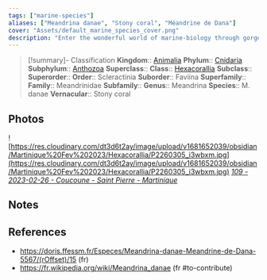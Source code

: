 ```yaml
---
tags: ["marine-species"]
aliases: ["Meandrina danae", "Stony coral", "Méandrine de Dana"]
cover: "Assets/default_marine_species_cover.png"
description: "Enter the wonderful world of marine-biology through gorgeous underwater pictures of marine animals. Corals are animals from the Cnidaria phylum, which is the phylum that encompasses jellyfishes, gorgonians, and corals."
---
```

> [!summary]- Classification
**Kingdom**:: [Animalia](Animalia.md)
**Phylum**:: [Cnidaria](Cnidaria.md)
**Subphylum**:: [Anthozoa](Anthozoa.md)
**Superclass**::
**Class**:: [Hexacorallia](Hexacorallia.md)
**Subclass**::
**Superorder**::
**Order**:: Scleractinia
**Suborder**:: Faviina
**Superfamily**::
**Family**:: Meandrinidae
**Subfamily**::
**Genus**:: Meandrina
**Species**:: M. danae
**Vernacular**:: Stony coral

## Photos
![https://res.cloudinary.com/dt3d6t2ay/image/upload/v1681652039/obsidian/Martinique%20Fev%202023/Hexacorallia/P2260305_i3wbxm.jpg](https://res.cloudinary.com/dt3d6t2ay/image/upload/v1681652039/obsidian/Martinique%20Fev%202023/Hexacorallia/P2260305_i3wbxm.jpg)
*[109 - 2023-02-26 - Coucoune - Saint Pierre - Martinique](109%20-%202023-02-26%20-%20Coucoune%20-%20Saint%20Pierre%20-%20Martinique.md)*

## Notes

## References
- https://doris.ffessm.fr/Especes/Meandrina-danae-Meandrine-de-Dana-5567/(rOffset)/15 (fr)
- https://fr.wikipedia.org/wiki/Meandrina_danae (fr #to-contribute)